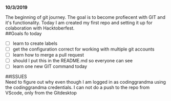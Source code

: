 **10/3/2019**

The beginning of git journey. 
The goal is to become profiecent with GIT and it's functionality. 
Today I am created my first repo and setting it up for colaboration with Hacktoberfest.   
 ##Goals fo today
 * [ ] learn to create labels 
 * [ ] get the configuration correct for working with multiple git accounts 
 * [ ] learn how to merge a pull request 
 * [ ] should I put this in the README.md so everyone can see 
 * [ ] learn one new GIT command today 

 ##ISSUES  
Need to figure out why even though I am logged in as codinggrandma using the codinggrandma credentials. 
I can not do a push to the repo from VScode, only from the Gitdesktop
